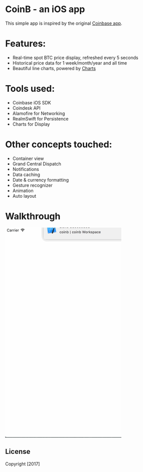 # CoinB - an iOS app

This simple app is inspired by the original [Coinbase app](https://itunes.apple.com/us/app/coinbase-bitcoin-ethereum-wallet/id886427730).

# Features:
- Real-time spot BTC price display, refreshed every 5 seconds
- Historical price data for 1 week/month/year and all time
- Beautiful line charts, powered by [Charts](https://github.com/danielgindi/Charts)

# Tools used:
- Coinbase iOS SDK
- Coindesk API
- Alamofire for Networking
- RealmSwift for Persistence
- Charts for Display

# Other concepts touched:
- Container view
- Grand Central Dispatch
- Notifications
- Data caching
- Date & currency formatting
- Gesture recognizer
- Animation
- Auto layout

# Walkthrough

![Video Walkthrough](coinb_app.gif "Video Walkthrough")

## License

Copyright [2017]
